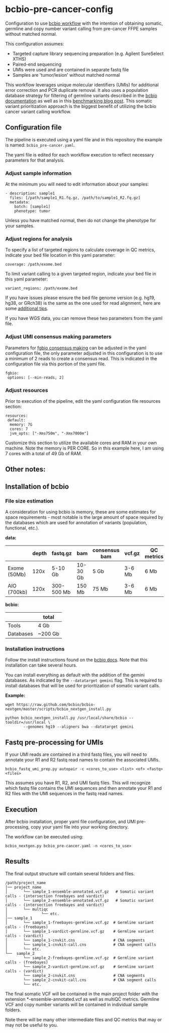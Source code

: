 # bcbio-pre-cancer-config

Configuration to use [bcbio workflow](https://bcbio-nextgen.readthedocs.io/en/latest/contents/pipelines.html#cancer-variant-calling) with the intention of obtaining somatic, germline and copy number variant calling from pre-cancer FFPE samples without matched normal.

This configuration assumes:
* Targeted capture library sequencing preparation (e.g. Agilent SureSelect XTHS)
* Paired-end sequencing
* UMIs were used and are contained in separate fastq file
* Samples are 'tumor/lesion' without matched normal

This workflow leverages unique molecular identifiers (UMIs) for additional error correction and PCR duplicate removal. It also uses a population database strategy for filtering of germline variants described in the [bcbio documentation](https://bcbio-nextgen.readthedocs.io/en/latest/contents/pipelines.html#cancer-variant-calling) as well as in this [benchmarking blog post](http://bcb.io/2015/03/05/cancerval/). This somatic variant prioritization approach is the biggest benefit of utilizing the bcbio cancer variant calling workflow.


## Configuration file

The pipeline is executed using a yaml file and in this repository the example is named: `bcbio_pre-cancer.yaml`.

The yaml file is edited for each workflow execution to reflect necessary parameters for that analysis.

### Adjust sample information

At the minimum you will need to edit information about your samples:
```
- description: sample1
  files: [/path/sample1_R1.fq.gz, /path/to/sample1_R2.fq.gz]
  metadata:
    batch: [sample1]
    phenotype: tumor
```

Unless you have matched normal, then do not change the phenotype for your samples. 

### Adjust regions for analysis 

To specify a list of targeted regions to calculate coverage in QC metrics, indicate your bed file location in this yaml parameter:
```
coverage: /path/exome.bed
```

To limit variant calling to a given targeted region, indicate your bed file in this yaml parameter:

```
variant_regions: /path/exome.bed
```

If you have issues please ensure the bed file genome version (e.g. hg19, hg38, or GRch38) is the same as the one used for read alignment, here are some [additional tips](https://bcbio-nextgen.readthedocs.io/en/latest/contents/configuration.html#input-file-preparation).

If you have WGS data, you can remove these two parameters from the yaml file.

### Adjust UMI consensus making parameters

Parameters for [fgbio consensus making](http://fulcrumgenomics.github.io/fgbio/tools/latest/CallMolecularConsensusReads.html) can be adjusted in the yaml configuration file, the only parameter adjusted in this configuration is to use a minimum of 2 reads to create a consensus read. This is indicated in the configuration file via this portion of the yaml file.
```
fgbio:
 options: [--min-reads, 2]
```

### Adjust resources

Prior to execution of the pipeline, edit the yaml configuration file resources section:

```
resources:
 default:
  memory: 7G
  cores: 7
  jvm_opts: ["-Xms750m", "-Xmx7000m"]
```

Customize this section to utilize the available cores and RAM in your own machine. Note the memory is PER CORE. So in this example here, I am using 7 cores with a total of 49 Gb of RAM.

## Other notes:


## Installation of bcbio

### File size estimation

A consideration for using bcbio is memory, these are some estimates for space requirements - most notable is the large amount of space required by the databases which are used for annotation of variants (population, functional, etc.).

**data:**

|   | depth  | fastq.gz  | bam  | consensus bam  | vcf.gz  | QC metrics  |
|---|---|---|---|---|---|---|
| Exome (50Mb)  | 120x  | 5-10 Gb  | 10-30 Gb  | 5 Gb  | 3-6 Mb  | 6 Mb  |
| AIO (700kb) | 120x  | 300-500 Mb  | 150 Mb  | 75 Mb  | 3-6 Mb  | 6 Mb  |

**bcbio:**

|   | total  |
|---|---|
| Tools  | 4 Gb  |
| Databases  | ~200 Gb  |


### Installation instructions

Follow the install instructions found on the [bcbio docs](https://bcbio-nextgen.readthedocs.io/en/latest/contents/installation.html). Note that this installation can take several hours.

You can install everything as default with the addition of the gemini databases. As indicated by the `--datatarget gemini` flag. This is required to install databases that will be used for prioritization of somatic variant calls.


**Example:**
```
wget https://raw.github.com/bcbio/bcbio-nextgen/master/scripts/bcbio_nextgen_install.py

python bcbio_nextgen_install.py /usr/local/share/bcbio --tooldir=/usr/local \
        --genomes hg19 --aligners bwa --datatarget gemini
```

## Fastq pre-processing for UMIs

If your UMI reads are contained in a third fastq files, you will need to annotate your R1 and R2 fastq read names to contain the associated UMIs.

```
bcbio_fastq_umi_prep.py autopair -c <cores_to_use> <list> <of> <fastq> <files>
```

This assumes you have R1, R2, and UMI fastq files. This will recognize which fastq file contains the UMI sequences and then annotate your R1 and R2 files with the UMI sequences in the fastq read names.

## Execution

After bcbio installation, proper yaml file configuration, and UMI pre-processing, copy your yaml file into your working directory.

The workflow can be executed using:

```
bcbio_nextgen.py bcbio_pre-cancer.yaml -n <cores_to_use>
```

## Results

The final output structure will contain several folders and files. 

```
/path/project_name      
│── project_name       
│       └── sample_1-ensemble-annotated.vcf.gz   # Somatic variant calls - (intersection freebayes and vardict)
│       └── sample_2-ensemble-annotated.vcf.gz   # Somatic variant calls - (intersection freebayes and vardict)
│       └── multiqc      
│               └── etc.   
│── sample_1    
│       └── sample_1-freebayes-germline.vcf.gz  # Germline variant calls - (freebayes)
│       └── sample_1-vardict-germline.vcf.gz    # Germline variant calls - (vardict)
│       └── sample_1-cnvkit.cns                 # CNA segments
│       └── sample_1-cnvkit-call.cns            # CNA segment calls
│       └── etc.
└──  sample_2     
        └── sample_2-freebayes-germline.vcf.gz  # Germline variant calls - (freebayes)
        └── sample_2-vardict-germline.vcf.gz    # Germline variant calls - (vardict)
        └── sample_2-cnvkit.cns                 # CNA segments
        └── sample_2-cnvkit-call.cns            # CNA segment calls
        └── etc.
```

The final somatic VCF will be contained in the main project folder with the extension *-ensemble-annotated.vcf as well as multiQC metrics. Germline VCF and copy number variants will be contained in individual sample folders.

Note there will be many other intermediate files and QC metrics that may or may not be useful to you.
```
